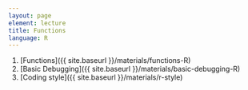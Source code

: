 ```yaml
---
layout: page
element: lecture
title: Functions
language: R
---
```


1. [Functions]({{ site.baseurl }}/materials/functions-R)
2. [Basic Debugging]({{ site.baseurl }}/materials/basic-debugging-R)
3. [Coding style]({{ site.baseurl }}/materials/r-style)